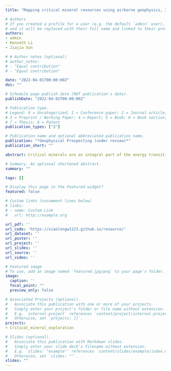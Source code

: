 ```yaml
---
title: "Mapping critical mineral resources using airborne geophysics, 3D joint inversion and geology differentiation: A case study of a buried niobium deposit in the Elk Creek carbonatite, Nebraska, USA"

# Authors
# If you created a profile for a user (e.g. the default `admin` user), write the username (folder name) here
# and it will be replaced with their full name and linked to their profile.
authors:
- admin
- Kenneth Li
- Jiajia Sun

# # Author notes (optional)
# author_notes:
# - "Equal contribution"
# - "Equal contribution"

date: "2022-04-01T00:00:00Z"
doi: ""

# Schedule page publish date (NOT publication's date).
publishDate: "2022-04-01T00:00:00Z"

# Publication type.
# Legend: 0 = Uncategorized; 1 = Conference paper; 2 = Journal article;
# 3 = Preprint / Working Paper; 4 = Report; 5 = Book; 6 = Book section;
# 7 = Thesis; 8 = Patent
publication_types: ["2"]

# Publication name and optional abbreviated publication name.
publication: "*Geophysical Prospecting (under review)*"
publication_short: ""

abstract: Critical minerals are an integral part of the energy transition because of their important and, sometimes, irreplaceable uses in solar panels, wind turbines, electrical vehicles, etc. Mapping critical mineral resources is, therefore, essential to achieving the net-zero emission goal by 2050. We present a case study on using airborne geophysical data, borehole and physical property measurements to characterize the Elk Creek Carbonatite complex (ECCC) located in the southeast of Nebraska, US. It hosts the largest known niobium deposit in the United States, and contains a high level of rare earth element (REE) mineralization. Our goal is to develop a better understanding of the 3D structures and compositions of ECCC as well as its critical mineral resources potential. We perform 3D joint inversion of the airborne gravity gradiometry and magnetic data to produce structure similar density and susceptibility models. We carry out geology differentiation, a process of classifying recovered physical property values into distinct units, and obtained a 3D quasi-geology model for the ECCC. We identify 12 geologic units, each of which is characterized by a distinct range of physical property values. Our quasi-geology model, especially Units 9 and 11, shows a remarkable consistency with the borehole assay measurements. Unit 9 is spatially coincident with the known niobium ore zone. Unit 11 represents a significant volume of highly dense and magnetic materials below the deepest boreholes. These materials are likely associated with unexplored niobium mineralization. Our study demonstrates the added value of 3D geophysical joint inversions and geology differentiation in the context of critical mineral exploration under a thick sedimentary overburden.

# Summary. An optional shortened abstract.
summary: ""

tags: []

# Display this page in the Featured widget?
featured: false

# Custom links (uncomment lines below)
# links:
# - name: Custom Link
#   url: http://example.org

url_pdf: ''
url_code: 'https://xiaolongw1223.github.io/resource/'
url_dataset: ''
url_poster: ''
url_project: ''
url_slides: ''
url_source: ''
url_video: ''

# Featured image
# To use, add an image named `featured.jpg/png` to your page's folder.
image:
  caption: ''
  focal_point: ""
  preview_only: false

# Associated Projects (optional).
#   Associate this publication with one or more of your projects.
#   Simply enter your project's folder or file name without extension.
#   E.g. `internal-project` references `content/project/internal-project/index.md`.
#   Otherwise, set `projects: []`.
projects:
- Critical_mineral_exploration

# Slides (optional).
#   Associate this publication with Markdown slides.
#   Simply enter your slide deck's filename without extension.
#   E.g. `slides: "example"` references `content/slides/example/index.md`.
#   Otherwise, set `slides: ""`.
slides: ""
---
```

